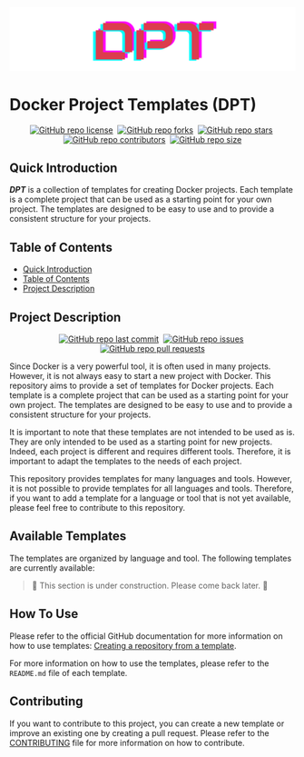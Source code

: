 <div align="center" markdown="1">

<img src="./assets/pictures/dpt-logo.png" alt="Docker Project Templates"/>

</div>

# Docker Project Templates (DPT)

<div align="center" markdown="1">

[![GitHub repo license](https://img.shields.io/github/license/cyboooooorg/docker-project-templates?style=flat&logo=github&logoColor=whitesmoke&label=License)](https://www.gnu.org/licenses/gpl-3.0.fr.html)&#160;
[![GitHub repo forks](https://img.shields.io/github/forks/cyboooooorg/docker-project-templates?style=flat&logo=github&logoColor=whitesmoke&label=Forks)](https://github.com/cyboooooorg/docker-project-templates/network)&#160;
[![GitHub repo stars](https://img.shields.io/github/stars/cyboooooorg/docker-project-templates?style=flat&logo=github&logoColor=whitesmoke&label=Stars)](https://github.com/cyboooooorg/docker-project-templates/stargazers)&#160;
[![GitHub repo contributors](https://img.shields.io/github/contributors-anon/cyboooooorg/docker-project-templates?style=flat&logo=github&logoColor=whitesmoke&label=Contributors)](https://github.com/cyboooooorg/docker-project-templates/graphs/contributors)&#160;
[![GitHub repo size](https://img.shields.io/github/repo-size/cyboooooorg/docker-project-templates?style=flat&logo=github&logoColor=whitesmoke&label=Repo%20Size)](https://github.com/cyboooooorg/docker-project-templates/archive/refs/heads/main.zip)

</div>

## Quick Introduction

**_DPT_** is a collection of templates for creating Docker projects. Each template is a complete project that can be used as a starting point for your own project. The templates are designed to be easy to use and to provide a consistent structure for your projects.

## Table of Contents

- [Quick Introduction](#quick-introduction)
- [Table of Contents](#table-of-contents)
- [Project Description](#project-description)

## Project Description

<div align="center" markdown="1">

[![GitHub repo last commit](https://img.shields.io/github/last-commit/cyboooooorg/docker-project-templates?style=flat&logo=github&logoColor=whitesmoke&label=Last%20Commit)](https://github.com/cyboooooorg/docker-project-templates/graphs/commit-activity)&#160;
[![GitHub repo issues](https://img.shields.io/github/issues/cyboooooorg/docker-project-templates?style=flat&logo=github&logoColor=whitesmoke&label=Issues)](https://github.com/cyboooooorg/docker-project-templates/issues)&#160;
[![GitHub repo pull requests](https://img.shields.io/github/issues-pr/cyboooooorg/docker-project-templates?style=flat&logo=github&logoColor=whitesmoke&label=Pull%20Requests)](https://github.com/cyboooooorg/docker-project-templates/pulls)

</div>

Since Docker is a very powerful tool, it is often used in many projects. However, it is not always easy to start a new project with Docker. This repository aims to provide a set of templates for Docker projects. Each template is a complete project that can be used as a starting point for your own project. The templates are designed to be easy to use and to provide a consistent structure for your projects.

It is important to note that these templates are not intended to be used as is. They are only intended to be used as a starting point for new projects. Indeed, each project is different and requires different tools. Therefore, it is important to adapt the templates to the needs of each project.

This repository provides templates for many languages and tools. However, it is not possible to provide templates for all languages and tools. Therefore, if you want to add a template for a language or tool that is not yet available, please feel free to contribute to this repository.

## Available Templates

The templates are organized by language and tool. The following templates are currently available:

> :construction: This section is under construction. Please come back later. :construction:

## How To Use

Please refer to the official GitHub documentation for more information on how to use templates: [Creating a repository from a template](https://docs.github.com/en/repositories/creating-and-managing-repositories/creating-a-repository-from-a-template#creating-a-repository-from-a-template).

For more information on how to use the templates, please refer to the `README.md` file of each template.

## Contributing

If you want to contribute to this project, you can create a new template or improve an existing one by creating a pull request. Please refer to the [CONTRIBUTING](./CONTRIBUTING.md) file for more information on how to contribute.
